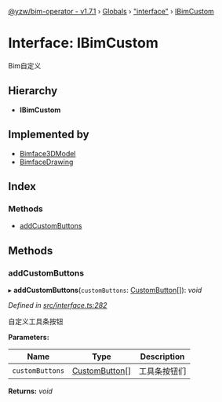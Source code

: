 [@yzw/bim-operator - v1.7.1](../README.md) › [Globals](../globals.md) › ["interface"](../modules/_interface_.md) › [IBimCustom](_interface_.ibimcustom.md)

# Interface: IBimCustom

Bim自定义

## Hierarchy

* **IBimCustom**

## Implemented by

* [Bimface3DModel](../classes/_providers_bimface_bimface_model_.bimface3dmodel.md)
* [BimfaceDrawing](../classes/_providers_bimface_bimface_drawing_.bimfacedrawing.md)

## Index

### Methods

* [addCustomButtons](_interface_.ibimcustom.md#addcustombuttons)

## Methods

###  addCustomButtons

▸ **addCustomButtons**(`customButtons`: [CustomButton](_model_custom_button_.custombutton.md)[]): *void*

*Defined in [src/interface.ts:282](https://github.com/youkaisteve/bim-operator/blob/b87a88f/src/interface.ts#L282)*

自定义工具条按钮

**Parameters:**

Name | Type | Description |
------ | ------ | ------ |
`customButtons` | [CustomButton](_model_custom_button_.custombutton.md)[] | 工具条按钮们  |

**Returns:** *void*
